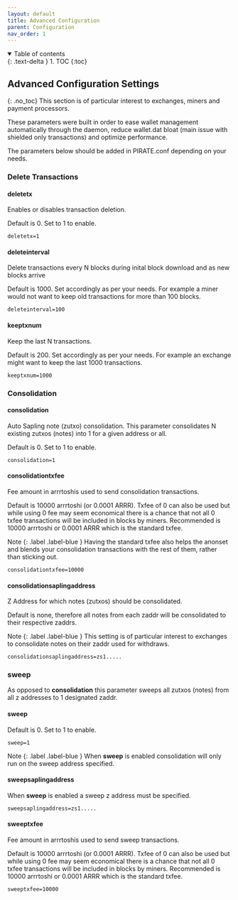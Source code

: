 ```yaml
---
layout: default
title: Advanced Configuration
parent: Configuration
nav_order: 1
---
```


<details open markdown="block">
  <summary>
    Table of contents
  </summary>
  {: .text-delta }
1. TOC
{:toc}
</details>

## Advanced Configuration Settings
{: .no_toc}
This section is of particular interest to exchanges, miners and payment processors.

These parameters were built in order to ease wallet management automatically through the daemon, reduce wallet.dat bloat (main issue with shielded only transactions) and optimize performance.

The parameters below should be added in PIRATE.conf depending on your needs.

### Delete Transactions

#### deletetx
Enables or disables transaction deletion.

Default is 0. Set to 1 to enable.

`deletetx=1`

#### deleteinterval
Delete transactions every N blocks during inital block download and as new blocks arrive

Default is 1000. Set accordingly as per your needs. For example a miner would not want to keep old transactions for more than 100 blocks.

`deleteinterval=100`

#### keeptxnum
Keep the last N transactions.

Default is 200. Set accordingly as per your needs. For example an exchange might want to keep the last 1000 transactions.

`keeptxnum=1000`


### Consolidation

#### consolidation
Auto Sapling note (zutxo) consolidation. This parameter consolidates N existing zutxos (notes) into 1 for a given address or all.

Default is 0. Set to 1 to enable.

`consolidation=1`

#### consolidationtxfee
Fee amount in arrrtoshis used to send consolidation transactions.

Default is 10000 arrrtoshi (or 0.0001 ARRR). Txfee of 0 can also be used but while using 0 fee may seem economical there is a chance that not all 0 txfee transactions will be included in blocks by miners.
Recommended is 10000 arrrtoshi or 0.0001 ARRR which is the standard txfee.

Note
{: .label .label-blue }
Having the standard txfee also helps the anonset and blends your consolidation transactions with the rest of them, rather than sticking out.

`consolidationtxfee=10000`

#### consolidationsaplingaddress
Z Address for which notes (zutxos) should be consolidated.

Default is none, therefore all notes from each zaddr will be consolidated to their respective zaddrs.

Note
{: .label .label-blue }
This setting is of particular interest to exchanges to consolidate notes on their zaddr used for withdraws.

`consolidationsaplingaddress=zs1.....`

### sweep
As opposed to **consolidation** this parameter sweeps all zutxos (notes) from all z addresses to 1 designated zaddr.

#### sweep

Default is 0. Set to 1 to enable.

`sweep=1`

Note
{: .label .label-blue }
When **sweep** is enabled consolidation will only run on the sweep address specified.

#### sweepsaplingaddress
When **sweep** is enabled a sweep z address must be specified.

`sweepsaplingaddress=zs1.....`

#### sweeptxfee
Fee amount in arrrtoshis used to send sweep transactions.

Default is 10000 arrrtoshi (or 0.0001 ARRR). Txfee of 0 can also be used but while using 0 fee may seem economical there is a chance that not all 0 txfee transactions will be included in blocks by miners.
Recommended is 10000 arrrtoshi or 0.0001 ARRR which is the standard txfee.

`sweeptxfee=10000`
